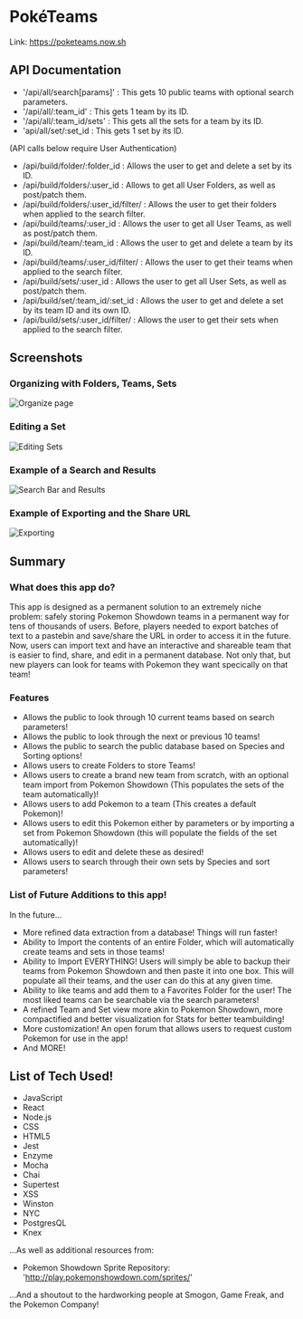 # PokéTeams

Link: https://poketeams.now.sh

## API Documentation

- '/api/all/search[params]' : This gets 10 public teams with optional search parameters.
- '/api/all/:team_id' : This gets 1 team by its ID.
- '/api/all/:team_id/sets' : This gets all the sets for a team by its ID.
- 'api/all/set/:set_id : This gets 1 set by its ID.

(API calls below require User Authentication)

- /api/build/folder/:folder_id : Allows the user to get and delete a set by its ID.
- /api/build/folders/:user_id : Allows to get all User Folders, as well as post/patch them.
- /api/build/folders/:user_id/filter/ : Allows the user to get their folders when applied to the search filter.
- /api/build/teams/:user_id : Allows the user to get all User Teams, as well as post/patch them.
- /api/build/team/:team_id : Allows the user to get and delete a team by its ID.
- /api/build/teams/:user_id/filter/ : Allows the user to get their teams when applied to the search filter.
- /api/build/sets/:user_id : Allows the user to get all User Sets, as well as post/patch them.
- /api/build/set/:team_id/:set_id : Allows the user to get and delete a set by its team ID and its own ID.
- /api/build/sets/:user_id/filter/ : Allows the user to get their sets when applied to the search filter.

## Screenshots

### Organizing with Folders, Teams, Sets

![Organize page](https://imgur.com/9wYBaMQ.png "Organize")

### Editing a Set

![Editing Sets](https://imgur.com/HR1yjKA.png "Editing Sets")

### Example of a Search and Results

![Search Bar and Results](https://imgur.com/JwMxPdp.png "search bar and results")

### Example of Exporting and the Share URL

![Exporting](https://imgur.com/JWIgCyL.png "exporting")

## Summary

### What does this app do?

This app is designed as a permanent solution to an extremely niche problem: safely storing Pokemon Showdown teams in a permanent way for tens of thousands of users.  Before, players needed to export batches of text to a pastebin and save/share the URL in order to access it in the future.  Now, users can import text and have an interactive and shareable team that is easier to find, share, and edit in a permanent database.  Not only that, but new players can look for teams with Pokemon they want specically on that team!

### Features

- Allows the public to look through 10 current teams based on search parameters!
- Allows the public to look through the next or previous 10 teams!
- Allows the public to search the public database based on Species and Sorting options!
- Allows users to create Folders to store Teams!
- Allows users to create a brand new team from scratch, with an optional team import from Pokemon Showdown (This populates the sets of the team automatically)!
- Allows users to add Pokemon to a team (This creates a default Pokemon)!
- Allows users to edit this Pokemon either by parameters or by importing a set from Pokemon Showdown (this will populate the fields of the set automatically)!
- Allows users to edit and delete these as desired!
- Allows users to search through their own sets by Species and sort parameters!

### List of Future Additions to this app!

In the future...

- More refined data extraction from a database!  Things will run faster!
- Ability to Import the contents of an entire Folder, which will automatically create teams and sets in those teams!
- Ability to Import EVERYTHING!  Users will simply be able to backup their teams from Pokemon Showdown and then paste it into one box.  This will populate all their teams, and the user can do this at any given time.
- Ability to like teams and add them to a Favorites Folder for the user!  The most liked teams can be searchable via the search parameters!
- A refined Team and Set view more akin to Pokemon Showdown, more compactified and better visualization for Stats for better teambuilding!
- More customization!  An open forum that allows users to request custom Pokemon for use in the app!
- And MORE!


## List of Tech Used!
- JavaScript
- React
- Node.js
- CSS
- HTML5
- Jest
- Enzyme
- Mocha
- Chai
- Supertest
- XSS
- Winston
- NYC
- PostgresQL
- Knex

...As well as additional resources from:
- Pokemon Showdown Sprite Repository: 'http://play.pokemonshowdown.com/sprites/'

...And a shoutout to the hardworking people at Smogon, Game Freak, and the Pokemon Company!
